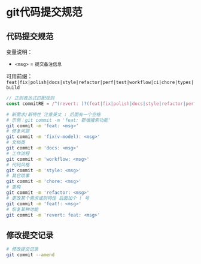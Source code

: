 # git代码提交规范

## 代码提交规范

变量说明：

- `<msg>` = `提交备注信息`

可用前缀：`feat|fix|polish|docs|style|refactor|perf|test|workflow|ci|chore|types|build`

```js
// 正则表达式匹配规则
const commitRE = /^(revert: )?(feat|fix|polish|docs|style|refactor|perf|test|workflow|ci|chore|types|build)(\(.+\))?!?: .{1,50}/
```

```bash
# 新需求/新特性 注意英文 : 后面有一个空格
# 示例：git commit -m 'feat: 新增搜索功能'
git commit -m 'feat: <msg>'
# 修复问题
git commit -m 'fix(v-model): <msg>'
# 文档类
git commit -m 'docs: <msg>'
# 工作流程
git commit -m 'workflow: <msg>'
# 代码风格
git commit -m 'style: <msg>'
# 其它琐事
git commit -m 'chore: <msg>'
# 重构
git commit -m 'refactor: <msg>'
# 更改某个需求或则特性 后面加个 ! 号
git commit -m 'feat!: <msg>'
# 恢复某种功能
git commit -m 'revert: feat: <msg>'
```

## 修改提交记录

```bash
# 修改提交记录
git commit --amend
```

